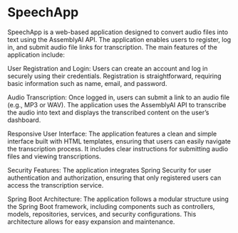 # SpeechApp
SpeechApp is a web-based application designed to convert audio files into text using the AssemblyAI API. The application enables users to register, log in, and submit audio file links for transcription.
 The main features of the application include:

User Registration and Login: Users can create an account and log in securely using their credentials. Registration is straightforward, requiring basic information such as name, email, and password.

Audio Transcription: Once logged in, users can submit a link to an audio file (e.g., MP3 or WAV). The application uses the AssemblyAI API to transcribe the audio into text and displays the transcribed content on the user’s dashboard.

Responsive User Interface: The application features a clean and simple interface built with HTML templates, ensuring that users can easily navigate the transcription process. It includes clear instructions for submitting audio files and viewing transcriptions.

Security Features: The application integrates Spring Security for user authentication and authorization, ensuring that only registered users can access the transcription service.

Spring Boot Architecture: The application follows a modular structure using the Spring Boot framework, including components such as controllers, models, repositories, services, and security configurations. This architecture allows for easy expansion and maintenance.
